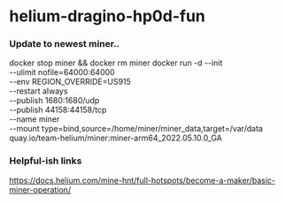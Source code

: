 # helium-dragino-hp0d-fun

### Update to newest miner..
docker stop miner && docker rm miner
docker run -d --init \
--ulimit nofile=64000:64000 \
--env REGION_OVERRIDE=US915 \
--restart always \
--publish 1680:1680/udp \
--publish 44158:44158/tcp \
--name miner \
--mount type=bind,source=/home/miner/miner_data,target=/var/data \
quay.io/team-helium/miner:miner-arm64_2022.05.10.0_GA


### Helpful-ish links
https://docs.helium.com/mine-hnt/full-hotspots/become-a-maker/basic-miner-operation/
